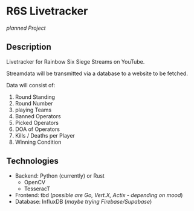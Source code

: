 # R6S Livetracker

*planned Project*

## Description

Livetracker for Rainbow Six Siege Streams on YouTube.

Streamdata will be transmitted via a database to a website to be fetched.

Data will consist of:
 1. Round Standing
 2. Round Number
 3. playing Teams
 4. Banned Operators
 5. Picked Operators
 6. DOA of Operators
 7. Kills / Deaths per Player
 8. Winning Condition

## Technologies
- Backend: Python (currently) or Rust
  - OpenCV
  - TesseracT
- Frontend: tbd (*possible are Go, Vert.X, Actix - depending on mood*)
- Database: InfluxDB (*maybe trying Firebase/Supabase*)
